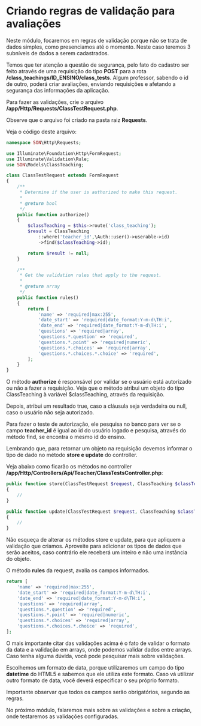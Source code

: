 # Criando regras de validação para avaliações

Neste módulo, focaremos em regras de validação porque não se trata de dados simples, como presenciamos até o momento. Neste caso teremos 3 subníveis de dados a serem cadastrados.

Temos que ter atenção a questão de segurança, pelo fato do cadastro ser feito através de uma requisição do tipo **POST** para a rota **/class_teachings/ID_ENSINO/class_tests**. Algum professor, sabendo o id de outro, poderá criar avaliações, enviando requisições e afetando a segurança das informações da aplicação.

Para fazer as validações, crie o arquivo **/app/Http/Requests/ClassTestRequest.php**. 

Observe que o arquivo foi criado na pasta raiz **Requests**. 

Veja o código deste arquivo:

```php
namespace SON\Http\Requests;

use Illuminate\Foundation\Http\FormRequest;
use Illuminate\Validation\Rule;
use SON\Models\ClassTeaching;

class ClassTestRequest extends FormRequest
{
    /**
     * Determine if the user is authorized to make this request.
     *
     * @return bool
     */
    public function authorize()
    {
        $classTeaching = $this->route('class_teaching');
        $result = ClassTeaching
            ::where('teacher_id',\Auth::user()->userable->id)
            ->find($classTeaching->id);

        return $result != null;
    }

    /**
     * Get the validation rules that apply to the request.
     *
     * @return array
     */
    public function rules()
    {
        return [
            'name' => 'required|max:255',
            'date_start' => 'required|date_format:Y-m-d\TH:i',
            'date_end' => 'required|date_format:Y-m-d\TH:i',
            'questions' => 'required|array',
            'questions.*.question' => 'required',
            'questions.*.point' => 'required|numeric',
            'questions.*.choices' => 'required|array',
            'questions.*.choices.*.choice' => 'required',
        ];
    }
}
```

O método **authorize** é responsável por validar se o usuário está autorizado ou não a fazer a requisição. Veja que o método atribui um objeto do tipo ClassTeaching à variável $classTeaching, através da requisição.

Depois, atribui um resultado true, caso a cláusula seja verdadeira ou null, caso o usuário não seja autorizado. 

Para fazer o teste de autorização, ele pesquisa no banco para ver se o campo **teacher_id** é igual ao id do usuário logado e pesquisa, através do método find, se encontra o mesmo id do ensino.

Lembrando que, para retornar um objeto na requisição devemos informar o tipo de dado no método **store e update** do controller. 

Veja abaixo como ficarão os métodos no controller **/app/Http/Controllers/Api/Teacher/ClassTestsController.php**:

```php
public function store(ClassTestRequest $request, ClassTeaching $classTeaching)
{
    //
}

public function update(ClassTestRequest $request, ClassTeaching $classTeaching)
{
    //
}
```

Não esqueça de alterar os métodos store e update, para que apliquem a validação que criamos. Aproveite para adicionar os tipos de dados que serão aceitos, caso contrário ele receberá um inteiro e não uma instância do objeto.

O método **rules** da request, avalia os campos informados.

```php
return [
    'name' => 'required|max:255',
    'date_start' => 'required|date_format:Y-m-d\TH:i',
    'date_end' => 'required|date_format:Y-m-d\TH:i',
    'questions' => 'required|array',
    'questions.*.question' => 'required',
    'questions.*.point' => 'required|numeric',
    'questions.*.choices' => 'required|array',
    'questions.*.choices.*.choice' => 'required',
];
```

O mais importante citar das validações acima é o fato de validar o formato da data e a validação em arrays, onde podemos validar dados entre arrays. Caso tenha alguma dúvida, você pode pesquisar mais sobre validações.

Escolhemos um formato de data, porque utilizaremos um campo do tipo **datetime** do HTML5 e sabemos que ele utiliza este formato. Caso vá utilizar outro formato de data, você deverá especificar o seu próprio formato.

Importante observar que todos os campos serão obrigatórios, segundo as regras.

No próximo módulo, falaremos mais sobre as validações e sobre a criação, onde testaremos as validações configuradas.